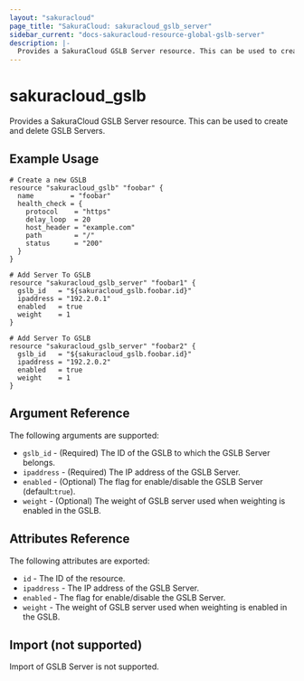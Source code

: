 ```yaml
---
layout: "sakuracloud"
page_title: "SakuraCloud: sakuracloud_gslb_server"
sidebar_current: "docs-sakuracloud-resource-global-gslb-server"
description: |-
  Provides a SakuraCloud GSLB Server resource. This can be used to create and delete GSLB Servers.
---
```


# sakuracloud\_gslb

Provides a SakuraCloud GSLB Server resource. This can be used to create and delete GSLB Servers.

## Example Usage

```hcl
# Create a new GSLB
resource "sakuracloud_gslb" "foobar" {
  name         = "foobar"
  health_check = {
    protocol    = "https"
    delay_loop  = 20
    host_header = "example.com"
    path        = "/"
    status      = "200"
  }
}

# Add Server To GSLB
resource "sakuracloud_gslb_server" "foobar1" {
  gslb_id   = "${sakuracloud_gslb.foobar.id}"
  ipaddress = "192.2.0.1"
  enabled   = true
  weight    = 1
}

# Add Server To GSLB
resource "sakuracloud_gslb_server" "foobar2" {
  gslb_id   = "${sakuracloud_gslb.foobar.id}"
  ipaddress = "192.2.0.2"
  enabled   = true
  weight    = 1
}

```

## Argument Reference

The following arguments are supported:

* `gslb_id` - (Required) The ID of the GSLB to which the GSLB Server belongs.
* `ipaddress` - (Required) The IP address of the GSLB Server.
* `enabled` - (Optional) The flag for enable/disable the GSLB Server (default:`true`).
* `weight` - (Optional) The weight of GSLB server used when weighting is enabled in the GSLB.

## Attributes Reference

The following attributes are exported:

* `id` - The ID of the resource.
* `ipaddress` - The IP address of the GSLB Server.
* `enabled` - The flag for enable/disable the GSLB Server.
* `weight` - The weight of GSLB server used when weighting is enabled in the GSLB.

## Import (not supported)

Import of GSLB Server is not supported.

